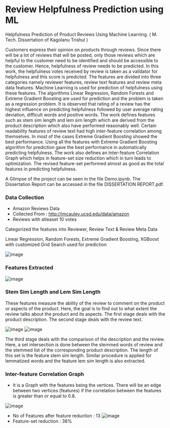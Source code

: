 # Review Helpfulness Prediction using ML
 Helpfulness Prediction of Product Reviews Using Machine Learning. ( M. Tech. Dissertation of Kagolanu Trishul )

Customers express their opinion on products through reviews. Since there will be a lot of reviews that will be posted, only those reviews which are helpful to the customer need to be identified and should be accessible to the customer. Hence, helpfulness of review needs to be predicted. In this work, the helpfulness votes received by review is taken as a validator for helpfulness and this score is predicted. The features are divided into three categories namely reviewer features, review text features and review meta data features. Machine Learning is used for prediction of helpfulness using these features. The algorithms Linear Regression, Random Forests and Extreme Gradient Boosting are used for prediction and the problem is taken as a regression problem. It is observed that rating of a review has the highest influence on predicting helpfulness followed by user average rating deviation, difficult words and positive words. The work defines features such as stem sim length and lem sim length which are derived from the product description which also have performed reasonably well. Certain readability features of review text had high inter-feature correlation among themselves. In most of the cases Extreme Gradient Boosting showed the best performance. Using all the features with Extreme Gradient Boosting algorithm for prediction gave the best performance in automatically predicting helpfulness. The work also defines an Inter-feature Correlation Graph which helps in feature-set size reduction which in turn leads to optimization. The revised feature-set performed almost as good as the total features in predicting helpfulness. 

A Glimpse of the project can be seen in the file Demo.ipynb.
The Dissertation Report can be accessed in the file DISSERTATION REPORT.pdf.

### Data Collection
 * Amazon Reviews Data
 * Collected From : http://jmcauley.ucsd.edu/data/amazon
 * Reviews with atleaset 10 votes

Categorized the features into Reviewer, Review Text & Review Meta Data

Linear Regression, Random Forests, Extreme Gradient Boosting, XGBoost with customized Grid Search used for prediction

![image](https://user-images.githubusercontent.com/34864308/121798607-eebae400-cc44-11eb-9aaa-179fe58732ea.png)

### Features Extracted
![image](https://user-images.githubusercontent.com/34864308/121798628-10b46680-cc45-11eb-9a1f-1b317f794c33.png)

### Stem Sim Length and Lem Sim Length
These features measure the ability of the review to comment on the product or aspects of the product. Here, the goal is to find out to what extent the review talks about the product and its aspects. The first stage deals with the product description. The second stage deals with the review text.

![image](https://user-images.githubusercontent.com/34864308/121798721-802a5600-cc45-11eb-9e51-285885b06b36.png)
![image](https://user-images.githubusercontent.com/34864308/121798736-8fa99f00-cc45-11eb-8022-055767444db4.png)

The third stage deals with the comparison of the description and the review. Here, a set intersection is done between the stemmed words of review and the stemmed list of the corresponding product description. The length of this set is the feature stem sim length. Similar procedure is applied for lemmatized words and the feature lem sim length is also extracted.

### Inter-feature Correlation Graph
* It is a Graph with the features being the vertices. There will be an edge between two vertices (features) if the correlation between the features is greater than or equal to 0.8.

![image](https://user-images.githubusercontent.com/34864308/121798789-f929ad80-cc45-11eb-8c17-232a32d9ef59.png)

* No of Features after feature reduction : 13
![image](https://user-images.githubusercontent.com/34864308/121798859-50c81900-cc46-11eb-9abb-0e5a350365c8.png)
* Feature-set reduction : 38%



